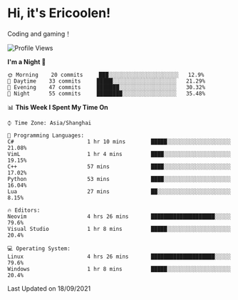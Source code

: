 # Hi, it's Ericoolen!
Coding and gaming！

<!--START_SECTION:waka-->
![Profile Views](http://img.shields.io/badge/Profile%20Views-43-blue)

**I'm a Night 🦉** 

```text
🌞 Morning    20 commits     ███░░░░░░░░░░░░░░░░░░░░░░   12.9% 
🌆 Daytime    33 commits     █████░░░░░░░░░░░░░░░░░░░░   21.29% 
🌃 Evening    47 commits     ███████░░░░░░░░░░░░░░░░░░   30.32% 
🌙 Night      55 commits     ████████░░░░░░░░░░░░░░░░░   35.48%

```


📊 **This Week I Spent My Time On** 

```text
⌚︎ Time Zone: Asia/Shanghai

💬 Programming Languages: 
C#                       1 hr 10 mins        █████░░░░░░░░░░░░░░░░░░░░   21.08% 
VimL                     1 hr 4 mins         ████░░░░░░░░░░░░░░░░░░░░░   19.15% 
C++                      57 mins             ████░░░░░░░░░░░░░░░░░░░░░   17.02% 
Python                   53 mins             ████░░░░░░░░░░░░░░░░░░░░░   16.04% 
Lua                      27 mins             ██░░░░░░░░░░░░░░░░░░░░░░░   8.15%

🔥 Editors: 
Neovim                   4 hrs 26 mins       ████████████████████░░░░░   79.6% 
Visual Studio            1 hr 8 mins         █████░░░░░░░░░░░░░░░░░░░░   20.4%

💻 Operating System: 
Linux                    4 hrs 26 mins       ████████████████████░░░░░   79.6% 
Windows                  1 hr 8 mins         █████░░░░░░░░░░░░░░░░░░░░   20.4%

```


 Last Updated on 18/09/2021
<!--END_SECTION:waka-->

